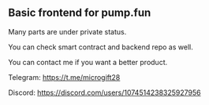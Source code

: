## Basic frontend for pump.fun

Many parts are under private status.

You can check smart contract and backend repo as well.

You can contact me if you want a better product.

Telegram: https://t.me/microgift28

Discord: https://discord.com/users/1074514238325927956
